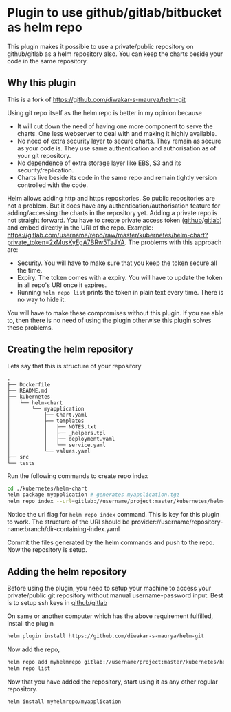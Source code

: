 # Plugin to use github/gitlab/bitbucket as helm repo

This plugin makes it possible to use a private/public repository on github/gitlab as a helm repository also. You can keep the charts beside your code in the same repository.

## Why this plugin

This is a fork of https://github.com/diwakar-s-maurya/helm-git

Using git repo itself as the helm repo is better in my opinion because
- It will cut down the need of having one more component to serve the charts. One less webserver to deal with and making it highly available.
- No need of extra security layer to secure charts. They remain as secure as your code is. They use same authentication and authorisation as of your git repository.
- No dependence of extra storage layer like EBS, S3 and its security/replication.
- Charts live beside its code in the same repo and remain tightly version controlled with the code.

Helm allows adding http and https repositories. So public repositories are not a problem. But it does have any authentication/authorisation feature for adding/accessing the charts in the repository yet. Adding a private repo is not straight forward. You have to create private access token ([github](https://help.github.com/articles/creating-a-personal-access-token-for-the-command-line/)/[gitlab](https://docs.gitlab.com/ee/api/README.html#personal-access-tokens)) and embed directly in the URI of the repo. Example: https://gitlab.com/username/repo/raw/master/kubernetes/helm-chart?private_token=2xMusKyEgA7BRw5TaJYA. The problems with this approach are:
- Security. You will have to make sure that you keep the token secure all the time.
- Expiry. The token comes with a expiry. You will have to update the token in all repo's URI once it expires.
- Running `helm repo list` prints the token in plain text every time. There is no way to hide it.

You will have to make these compromises without this plugin. If you are able to, then there is no need of using the plugin otherwise this plugin solves these problems.

## Creating the helm repository

Lets say that this is structure of your repository
```
.
├── Dockerfile
├── README.md
├── kubernetes
│   └── helm-chart
│       └── myapplication
│           ├── Chart.yaml
│           ├── templates
│           │   ├── NOTES.txt
│           │   ├── _helpers.tpl
│           │   ├── deployment.yaml
│           │   └── service.yaml
│           └── values.yaml
├── src
└── tests
```

Run the following commands to create repo index
```bash
cd ./kubernetes/helm-chart
helm package myapplication # generates myapplication.tgz
helm repo index --url=gitlab://username/project:master/kubernetes/helm-chart . # generates index.yaml
```

Notice the url flag for `helm repo index` command. This is key for this plugin to work. The structure of the URI should be
provider://username/repository-name:branch/dir-containing-index.yaml

Commit the files generated by the helm commands and push to the repo. Now the repository is setup.

## Adding the helm repository

Before using the plugin, you need to setup your machine to access your private/public git repository without manual username-password input. Best is to setup ssh keys in [github](https://help.github.com/articles/adding-a-new-ssh-key-to-your-github-account/)/[gitlab](https://www.packtpub.com/mapt/book/application_development/9781783986842/2/ch02lvl1sec20/adding-your-ssh-key-to-gitlab)

On same or another computer which has the above requirement fulfilled, install the plugin

```bash
helm plugin install https://github.com/diwakar-s-maurya/helm-git
```

Now add the repo,
```bash
helm repo add myhelmrepo gitlab://username/project:master/kubernetes/helm-chart
helm repo list
```

Now that you have added the repository, start using it as any other regular repository.

```bash
helm install myhelmrepo/myapplication
```
